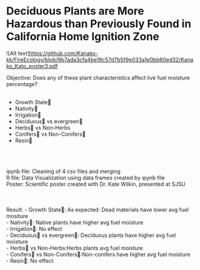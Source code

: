# Deciduous Plants are More Hazardous than Previously Found in California Home Ignition Zone
![Alt text]https://github.com/Kanako-kk/FireEcology/blob/9b7ada3cfa4be19c57d7b5f9e033a1e0bb60ed32/Kanako_Kato_poster3.pdf


Objective: Does any of these plant characteristics affect live fuel moisture percentage?  <br />
 <br />
- Growth State🌱  <br />
- Nativity🌱  <br />
- Irrigation🌱  <br />
- Deciduous🌳 vs evergreen🌲  <br />
- Herbs🌿 vs Non-Herbs  <br />
- Conifers🌲 vs Non-Conifers🌳  <br />
- Resin🍁  <br />
<br />
<br />
<br />
ipynb file: Cleaning of 4 csv files and merging<br />
R file: Data Visualization using data frames created by ipynb file<br />
Poster: Scientific poster created with Dr. Kate Wilkin, presented at SJSU <br />
<br />
<br />
<br />
Result: 
- Growth State🌱: As expected: Dead materials have lower avg fuel mositure  <br />
- Nativity🌱: Native plants have higher avg fuel moisture  <br />
- Irrigation🌱: No effect  <br />
- Deciduous🌳 vs evergreen🌲: Deciduous plants have higher avg fuel moisture   <br />
- Herbs🌿 vs Non-Herbs:Herbs plants  avg fuel moisture  <br />
- Conifers🌲 vs Non-Conifers🌳:Non-conifers have higher avg fuel moisture  <br />
- Resin🍁: No effect <br />

